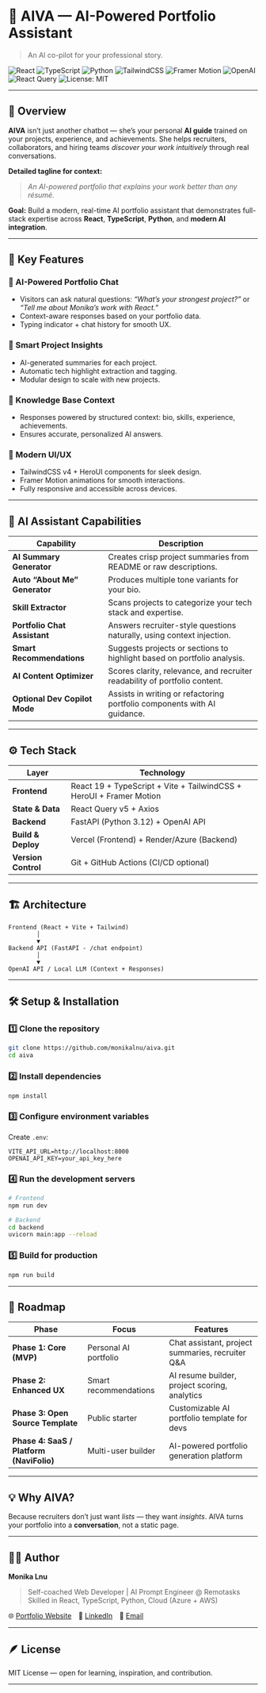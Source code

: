 # 🤖 AIVA — AI-Powered Portfolio Assistant

> An AI co-pilot for your professional story.

![React](https://img.shields.io/badge/Frontend-React-blue?logo=react)
![TypeScript](https://img.shields.io/badge/Language-TypeScript-3178C6?logo=typescript)
![Python](https://img.shields.io/badge/Backend-FastAPI-009688?logo=fastapi)
![TailwindCSS](https://img.shields.io/badge/UI-TailwindCSS-38B2AC?logo=tailwindcss)
![Framer Motion](https://img.shields.io/badge/Animation-Framer%20Motion-0055FF)
![OpenAI](https://img.shields.io/badge/AI-OpenAI-412991)
![React Query](https://img.shields.io/badge/Data-ReactQuery-FF4154)
![License: MIT](https://img.shields.io/badge/License-MIT-green)

---

<!-- ## 🎬 Preview

![AIVA Demo Placeholder](https://via.placeholder.com/800x400.png?text=AIVA+Portfolio+Assistant)

> **Try AIVA** and see your portfolio come alive with interactive AI conversations! 

--- -->

## 🧠 Overview

**AIVA** isn’t just another chatbot — she’s your personal **AI guide** trained on your projects, experience, and achievements.
She helps recruiters, collaborators, and hiring teams *discover your work intuitively* through real conversations.

**Detailed tagline for context:**

> *An AI-powered portfolio that explains your work better than any résumé.*

**Goal:** Build a modern, real-time AI portfolio assistant that demonstrates full-stack expertise across **React**, **TypeScript**, **Python**, and **modern AI integration**.

---

## 🚀 Key Features

### 💬 AI-Powered Portfolio Chat

* Visitors can ask natural questions:
  *“What’s your strongest project?”* or *“Tell me about Monika’s work with React.”*
* Context-aware responses based on your portfolio data.
* Typing indicator + chat history for smooth UX.

### 🧩 Smart Project Insights

* AI-generated summaries for each project.
* Automatic tech highlight extraction and tagging.
* Modular design to scale with new projects.

### 🧠 Knowledge Base Context

* Responses powered by structured context: bio, skills, experience, achievements.
* Ensures accurate, personalized AI answers.

### 🎨 Modern UI/UX

* TailwindCSS v4 + HeroUI components for sleek design.
* Framer Motion animations for smooth interactions.
* Fully responsive and accessible across devices.

---

## 🤖 AI Assistant Capabilities

| Capability                    | Description                                                                |
| ----------------------------- | -------------------------------------------------------------------------- |
| **AI Summary Generator**      | Creates crisp project summaries from README or raw descriptions.           |
| **Auto “About Me” Generator** | Produces multiple tone variants for your bio.                              |
| **Skill Extractor**           | Scans projects to categorize your tech stack and expertise.                |
| **Portfolio Chat Assistant**  | Answers recruiter-style questions naturally, using context injection.      |
| **Smart Recommendations**     | Suggests projects or sections to highlight based on portfolio analysis.    |
| **AI Content Optimizer**      | Scores clarity, relevance, and recruiter readability of portfolio content. |
| **Optional Dev Copilot Mode** | Assists in writing or refactoring portfolio components with AI guidance.   |

---

## ⚙️ Tech Stack

| Layer               | Technology                                                          |
| ------------------- | ------------------------------------------------------------------- |
| **Frontend**        | React 19 + TypeScript + Vite + TailwindCSS + HeroUI + Framer Motion |
| **State & Data**    | React Query v5 + Axios                                              |
| **Backend**         | FastAPI (Python 3.12) + OpenAI API                                  |
| **Build & Deploy**  | Vercel (Frontend) + Render/Azure (Backend)                          |
| **Version Control** | Git + GitHub Actions (CI/CD optional)                               |

---

## 🏗️ Architecture

```plaintext
Frontend (React + Vite + Tailwind)
        │
        ▼
Backend API (FastAPI - /chat endpoint)
        │
        ▼
OpenAI API / Local LLM (Context + Responses)
```

---

## 🛠️ Setup & Installation

### 1️⃣ Clone the repository

```bash
git clone https://github.com/monikalnu/aiva.git
cd aiva
```

### 2️⃣ Install dependencies

```bash
npm install
```

### 3️⃣ Configure environment variables

Create `.env`:

```env
VITE_API_URL=http://localhost:8000
OPENAI_API_KEY=your_api_key_here
```

### 4️⃣ Run the development servers

```bash
# Frontend
npm run dev

# Backend
cd backend
uvicorn main:app --reload
```

### 5️⃣ Build for production

```bash
npm run build
```

---

## 🧭 Roadmap

| Phase                                    | Focus                 | Features                                         |
| ---------------------------------------- | --------------------- | ------------------------------------------------ |
| **Phase 1: Core (MVP)**                  | Personal AI portfolio | Chat assistant, project summaries, recruiter Q&A |
| **Phase 2: Enhanced UX**                 | Smart recommendations | AI resume builder, project scoring, analytics    |
| **Phase 3: Open Source Template**        | Public starter        | Customizable AI portfolio template for devs      |
| **Phase 4: SaaS / Platform (NaviFolio)** | Multi-user builder    | AI-powered portfolio generation platform         |

---

## 💡 Why AIVA?

Because recruiters don’t just want *lists* —
they want *insights*.
AIVA turns your portfolio into a **conversation**, not a static page.

---

## 👩‍💻 Author

**Monika Lnu**

> Self-coached Web Developer | AI Prompt Engineer @ Remotasks
> Skilled in React, TypeScript, Python, Cloud (Azure + AWS)

🌐 [Portfolio Website](https://monika-ch.github.io/Monika_Portfolio) 💼 [LinkedIn](https://www.linkedin.com/in/monika12b/) 📧 [Email](mailto:monika12b@gmail.com)

---

## 🪶 License

MIT License — open for learning, inspiration, and contribution.

---


